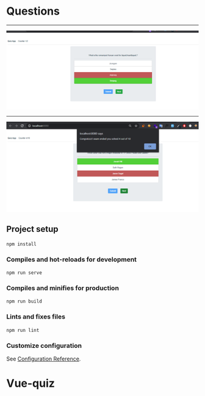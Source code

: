 # Questions


-----

[logo]: 2.png
![alt text](2.png "sample page")

---
[logo]: 1.png
![alt text](1.png "sample")

## Project setup
```
npm install
```

### Compiles and hot-reloads for development
```
npm run serve
```

### Compiles and minifies for production
```
npm run build
```

### Lints and fixes files
```
npm run lint
```

### Customize configuration
See [Configuration Reference](https://cli.vuejs.org/config/).
# Vue-quiz
